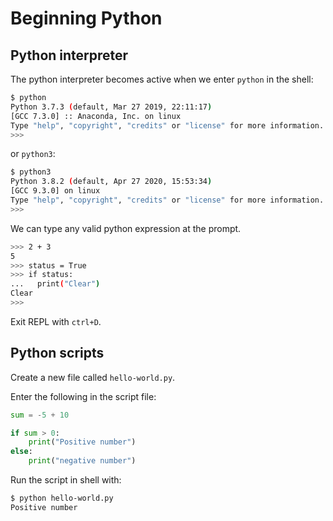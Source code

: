 # Beginning Python

## Python interpreter

The python interpreter becomes active when we enter ```python``` in the shell:

```bash
$ python
Python 3.7.3 (default, Mar 27 2019, 22:11:17) 
[GCC 7.3.0] :: Anaconda, Inc. on linux
Type "help", "copyright", "credits" or "license" for more information.
>>>
```

or ```python3```:

```bash
$ python3
Python 3.8.2 (default, Apr 27 2020, 15:53:34) 
[GCC 9.3.0] on linux
Type "help", "copyright", "credits" or "license" for more information.
>>> 
```

We can type any valid python expression at the prompt.

```bash
>>> 2 + 3
5
>>> status = True
>>> if status:
...   print("Clear")
Clear
>>>
```

Exit REPL with ```ctrl+D```.

## Python scripts

Create a new file called ```hello-world.py```.

Enter the following in the script file:

```py
sum = -5 + 10

if sum > 0:
    print("Positive number")
else:
    print("negative number")
```

Run the script in shell with:

```bash
$ python hello-world.py
Positive number
```